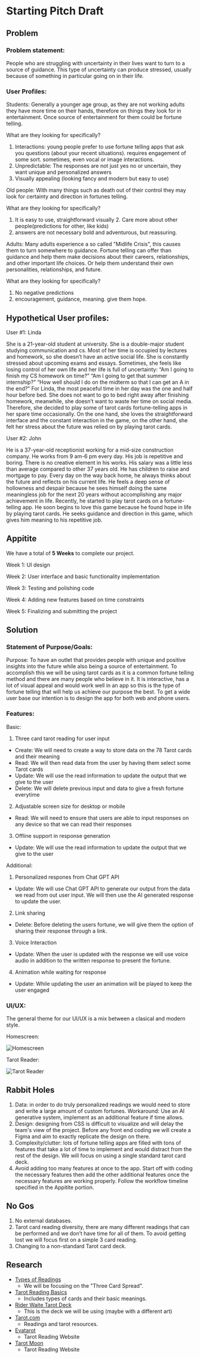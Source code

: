 # Starting Pitch Draft

## Problem
### Problem statement: 
People who are struggling with uncertainty in their lives want to turn to a source of guidance. This type of uncertainty can produce stressed, usually because of something in particular going on in their life.

### User Profiles:

Students: 
Generally a younger age group, as they are not working adults they have more time on their hands, therefore on things they look for in entertainment. Once  source of entertainment for them could be fortune telling. 

What are they looking for specifically?
1. Interactions: young people prefer to use fortune telling apps that ask you questions (about your recent situations). requires engagement of some sort. sometimes, even vocal or image interactions. 
2. Unpredictable: The responses are not just yes no or uncertain, they want unique and personalized answers
3. Visually appealing (looking fancy and modern but easy to use)


Old people:
With many things such as death out of their control they may look for certainty and direction in fortunes telling.

What are they looking for specifically?
1. It is easy to use, straightforward visually
2. Care more about other people(predictions for other, like kids)
3. answers are not necessary bold and adventurous, but reassuring.

Adults:
Many adults experience a so called "Midlife Crisis", this causes them to turn somewhere to guidance. Fortune telling can offer than guidance and help them make decisions about their careers, relationships, and other important life choices. Or help them understand their own personalities, relationships, and future.

What are they looking for specifically?
1. No negative predictions
2. encouragement, guidance, meaning. give them hope.

## Hypothetical User profiles:

User #1: Linda

She is a 21-year-old student at university. She is a double-major student studying communication and cs. Most of her time is occupied by lectures and homework, so she doesn’t have an active social life. She is constantly stressed about upcoming exams and essays. Sometimes, she feels like losing control of her own life and her life is full of uncertainty: “Am I going to finish my CS homework on time?” “Am I going to get that summer internship?” “How well should I do on the midterm so that I can get an A in the end?” For Linda, the most peaceful time in her day was the one and half hour before bed. She does not want to go to bed right away after finishing homework, meanwhile, she doesn’t want to waste her time on social media. Therefore, she decided to play some of tarot cards fortune-telling apps in her spare time occasionally. On the one hand, she loves the straightforward interface and the constant interaction in the game, on the other hand, she felt her stress about the future was relied on by playing tarot cards. 


User #2:  John

He is a 37-year-old receptionist working for a mid-size construction company. He works from 9 am-6 pm every day. His job is repetitive and boring. There is no creative element in his works. His salary was a little less than average compared to other 37 years old. He has children to raise and mortgage to pay. Every day on the way back home, he always thinks about the future and reflects on his current life. He feels a deep sense of hollowness and despair because he sees himself doing the same meaningless job for the next 20 years without accomplishing any major achievement in life. Recently, he started to play tarot cards on a fortune-telling app. He soon begins to love this game because he found hope in life by playing tarot cards. He seeks guidance and direction in this game, which gives him meaning to his repetitive job. 



## Appitite
We have a total of **5 Weeks** to complete our project.

Week 1:
UI design

Week 2:
User interface and basic functionality implementation

Week 3:
Testing and polishing code

Week 4:
Adding new features based on time constraints

Week 5:
Finalizing and submitting the project

## Solution
### Statement of Purpose/Goals:
Purpose: To have an outlet that provides people with unique and positive insights into the future while also being a source of entertainment. To accomplish this we will be using tarot cards as it is a common fortune telling method and there are many people who believe in it. It is interactive, has a lot of visual appeal and would work well in an app so this is the type of fortune telling that will help us achieve our purpose the best. To get a wide user base our intention is to design the app for both web and phone users. 

### Features:
Basic: 
1. Three card tarot reading for user input
  * Create: We will need to create a way to store data on the 78 Tarot cards and their meaning
  * Read: We will then read data from the user by having them select some Tarot cards
  * Update: We will use the read information to update the output that we give to the user
  * Delete: We will delete previous input and data to give a fresh fortune everytime
2. Adjustable screen size for desktop or mobile
  * Read: We will need to ensure that users are able to input responses on any device so that we can read their responses
3. Offline support in response generation
  * Update: We will use the read information to update the output that we give to the user

Additional:
1. Personalized respones from Chat GPT API
  * Update: We will use Chat GPT API to generate our output from the data we read from out user input. We will then use the AI generated response to update the user.
2. Link sharing
  * Delete: Before deleting the users fortune, we will give them the option of sharing their response through a link.
3. Voice Interaction
  * Update: When the user is updated with the response we will use voice audio in addition to the written response to present the fortune. 
4. Animation while waiting for response
  * Update: While updating the user an animation will be played to keep the user engaged



### UI/UX:
The general theme for our UI/UX is a mix between a clasical and modern style.

Homescreen:

![Homescreen](https://github.com/cse110-sp21-group02/cse110-sp21-group02/blob/f2e4699ff2d7fa76bc74e76163b48091a1857d5f/specs/pitch/Home%20Screen.png)

Tarot Reader:

![Tarot Reader](https://github.com/cse110-sp21-group02/cse110-sp21-group02/blob/0414f4cbf28c10d0161c11d300e89a3ebb334bcf/specs/pitch/Tarot%20Reader.png)

## Rabbit Holes
1. Data: in order to do truly personalized readings we would need to store and write a large amount of custom fortunes. Workaround: Use an AI generative system, implement as an additional feature if time allows.
2. Design: designing from CSS is difficult to visualize and will delay the team's view of the project. Before any front end coding we will create a Figma and aim to exactly replicate the design on there.
3. Complexity/clutter: lots of fortune telling apps are filled with tons of features that take a lot of time to implement and would distract from the rest of the design. We will focus on using a single standard tarot card deck.
4. Avoid adding too many features at once to the app. Start off with coding the necessary features then add the other additional features once the necessary features are working properly. Follow the workflow timeline specified in the Appitite portion.

## No Gos
1. No external databases.
2. Tarot card reading diversity, there are many different readings that can be performed and we don’t have time for all of them. To avoid getting lost we will focus first on a simple 3 card reading.
3. Changing to a non-standard Tarot card deck.

## Research
- [Types of Readings](https://midtownmanhattanpsychic.com/types-tarot-readings/) 
  - We will be focusing on the "Three Card Spread".
- [Tarot Reading Basics](https://www.mindbodygreen.com/articles/how-to-do-a-basic-tarot-reading)
  - Includes types of cards and their basic meanings.
- [Rider Waite Tarot Deck](https://www.tarot.com/tarot/decks/rider)
  - This is the deck we will be using (maybe with a different art)
- [Tarot.com](https://www.tarot.com/readings-reports/tarot-readings/celtic-cross)
  - Readings and tarot resources.
- [Evatarot](https://www.evatarot.net/)
  - Tarot Reading Website
- [Tarot Moon](https://tarotmoon.com/)
  - Tarot Reading Website

